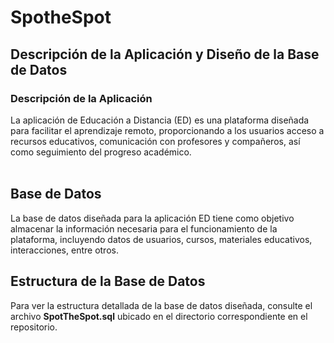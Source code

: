 # SpotheSpot
<h2>Descripción de la Aplicación y Diseño de la Base de Datos</h2>
<h3>Descripción de la Aplicación</h3>
La aplicación de Educación a Distancia (ED) es una plataforma diseñada para facilitar el aprendizaje remoto, proporcionando a los usuarios acceso a recursos educativos, comunicación con profesores y compañeros, así como seguimiento del progreso académico.
<br><br>
<h2>Base de Datos</h2>
La base de datos diseñada para la aplicación ED tiene como objetivo almacenar la información necesaria para el funcionamiento de la plataforma, incluyendo datos de usuarios, cursos, materiales educativos, interacciones, entre otros.

<h2>Estructura de la Base de Datos</h2>
Para ver la estructura detallada de la base de datos diseñada, consulte el archivo <b>SpotTheSpot.sql</b> ubicado en el directorio correspondiente en el repositorio.
